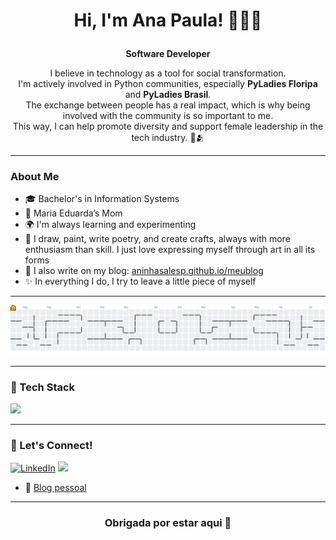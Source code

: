# <p align="center"> Hi, I'm Ana Paula! 🌻🌿🤍 </p>

<p align="center"><strong>Software Developer</strong></p>

<p align="center">
  I believe in technology as a tool for social transformation. <br>
  I'm actively involved in Python communities, especially <strong>PyLadies Floripa</strong> and <strong>PyLadies Brasil</strong>. <br>
  The exchange between people has a real impact, which is why being involved with the community is so important to me. <br>
  This way, I can help promote diversity and support female leadership in the tech industry. 🤍🫂
</p>

---

### About Me

- 🎓 Bachelor's in Information Systems
- 💓 Maria Eduarda’s Mom
- 🌍 I'm always learning and experimenting
- 🎨 I draw, paint, write poetry, and create crafts, always with more enthusiasm than skill. I just love expressing myself through art in all its forms
- 📝 I also write on my blog: [aninhasalesp.github.io/meublog](https://aninhasalesp.github.io/meublog)
- ✨ In everything I do, I try to leave a little piece of myself

---

<picture>
  <source media="(prefers-color-scheme: dark)" srcset="https://raw.githubusercontent.com/aninhasalesp/aninhasalesp/output/pacman-contribution-graph-dark.svg">
  <source media="(prefers-color-scheme: light)" srcset="https://raw.githubusercontent.com/aninhasalesp/aninhasalesp/output/pacman-contribution-graph.svg">
  <img alt="pacman contribution graph" src="https://raw.githubusercontent.com/aninhasalesp/aninhasalesp/output/pacman-contribution-graph.svg">
</picture>

---

### 🚀 Tech Stack

<p align="left">
  <img src="https://skillicons.dev/icons?i=python,django,docker,mysql,postgres,git,github,vscode,linux" />
</p>

---


### 👋 Let's Connect!

<p align="left">
  <a href="https://www.linkedin.com/in/aninhasalesp/" title="LinkedIn">
  <img src="https://img.shields.io/badge/-Linkedin-0e76a8?style=flat-square&logo=Linkedin&logoColor=white&link=LINK-DO-SEU-LINKEDIN" alt="LinkedIn"/></a>
  <a href="https://github.com/aninhasalesp">
	<img src="https://img.shields.io/badge/-aninhasalesp-black?style=flat&logo=Github&logoColor=white" />
</a>
  <!-- <a href="https://t.me/aninhasalesp">
	<img src="https://img.shields.io/badge/-Telegram-26A5E4?style=flat&logo=Telegram&logoColor=white" /> -->
</a>
</p>

- 📝 [Blog pessoal](https://aninhasalesp.github.io/meublog)

---

### <p align="center"> Obrigada por estar aqui 🌷 </p>
